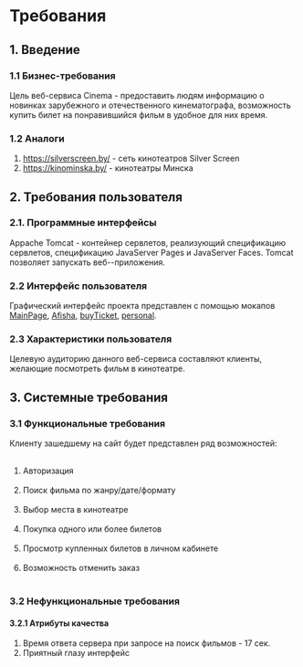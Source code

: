 ﻿

# Требования

## 1. Введение
### 1.1 Бизнес-требования

Цель веб-сервиса Cinema - предоставить людям информацию о новинках зарубежного и отечественного кинематографа, возможность купить билет на понравившийся фильм в удобное для них время.
### 1.2 Аналоги

 1. https://silverscreen.by/ - сеть кинотеатров Silver Screen
 2. https://kinominska.by/ - кинотеатры Минска

## 2. Требования пользователя
### 2.1. Программные интерфейсы
Appache Tomcat - контейнер сервлетов, реализующий спецификацию сервлетов, спецификацию JavaServer Pages и JavaServer Faces. Tomcat  позволяет запускать веб--приложения.
### 2.2 Интерфейс пользователя
Графический интерфейс проекта представлен с помощью мокапов [MainPage](https://github.com/Dim4esUchiha/Cinema/blob/main/mockups/MainPage.pdf), [Afisha](https://github.com/Dim4esUchiha/Cinema/blob/main/mockups/Afisha.pdf), [buyTicket](https://github.com/Dim4esUchiha/Cinema/blob/main/mockups/buyTicket.pdf), [personal](https://github.com/Dim4esUchiha/Cinema/blob/main/mockups/Personal.pdf).
### 2.3 Характеристики пользователя
Целевую аудиторию данного веб-сервиса составляют клиенты, желающие посмотреть фильм в кинотеатре.

## 3. Системные требования
### 3.1 Функциональные требования
Клиенту зашедшему на сайт будет представлен ряд возможностей:<br></br>
 1. Авторизация<br></br>
 2. Поиск фильма по жанру/дате/формату<br></br>
 3. Выбор места в кинотеатре<br></br>
 4. Покупка одного или более билетов<br></br>
 5. Просмотр купленных билетов в личном кабинете<br></br>
 6. Возможность отменить заказ<br></br>
### 3.2 Нефункциональные требования
#### 3.2.1 Атрибуты качества
 1.  Время ответа сервера при запросе на поиск фильмов - 17 сек.
 2. Приятный глазу интерфейс

